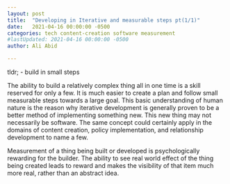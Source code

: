 ```yaml
---
layout: post
title:  "Developing in Iterative and measurable steps pt(1/1)"
date:   2021-04-16 00:00:00 -0500
categories: tech content-creation software measurement
#lastUpdated: 2021-04-16 00:00:00 -0500
author: Ali Abid

---
```


tldr; - build in small steps

The ability to build a relatively complex thing all in one time is a skill reserved for only a few.  It is much easier to create a plan and follow small measurable steps towards a large goal.  This basic understanding of human nature is the reason why iterative development is generally proven to be a better method of implementing something new.  This new thing may not necessarily be software.  The same concept could certainly apply in the domains of content creation, policy implementation, and relationship development to name a few.

Measurement of a thing being built or developed is psychologically rewarding for the builder.  The ability to see real world effect of the thing being created leads to reward and makes the visibility of that item much more real, rather than an abstract idea.








